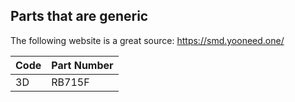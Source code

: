 ## Parts that are generic

The following website is a great source: https://smd.yooneed.one/


| Code| Part Number |
|----|--------------|
| 3D | RB715F |
